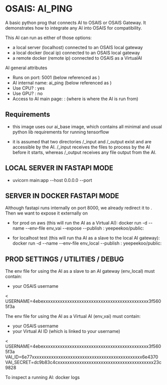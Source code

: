 # OSAIS: AI_PING
A basic python prog that connects AI to OSAIS or OSAIS Gateway. It demonstrates how to integrate any AI into OSAIS for compatibility.

This AI can run as either of those options:
 - a local server (localhost) connected to an OSAIS local gateway
 - a local docker (local ip) connected to an OSAIS local gateway
 - a remote docker (remote ip) connected to OSAIS as a VirtualAI

AI general attributes
 - Runs on port: 5001  (below referenced as <port>)
 - AI internal name: ai_ping  (below referenced as <engine>)
 - Use CPU? : yes
 - Use GPU? : no
 - Access to AI main page: <ip>:<port>  (where <ip> is where the AI is run from)

## Requirements

 - this image uses our ai_base image, which contains all minimal and usual python lib requirements for running tensorflow

 - it is assumed that two directories /_input  and  /_output  exist and are accessible by the AI. /_input receives the files to process by the AI before it starts, whereas /_output  receives any file output from the AI.

## LOCAL SERVER IN FASTAPI MODE
 - uvicorn main:app --host 0.0.0.0 --port <port>

## SERVER IN DOCKER FASTAPI MODE
Although fastapi runs internally on port 8000, we already redirect it to <port>. Then we want to expose it externally on <port>

 - for prod on aws (this will run the AI as a Virtual AI): 
    docker run -d --name <engine> --env-file env_vai --expose <port> --publish <port>:<port> yeepeekoo/public:<engine>

 - for localhost test (this will run tha AI as a slave to the local AI gateway): 
    docker run -d --name <engine> --env-file env_local --publish <port>:<port> yeepeekoo/public:<engine>

## PROD SETTINGS / UTILITIES / DEBUG

The env file for using the AI as a slave to an AI gateway (env_local) must contain:
 - your OSAIS username

<
USERNAME=4ebexxxxxxxxxxxxxxxxxxxxxxxxxxxxxxxxxxxxxxxxxxxx3f5605f3a
> 

The env file for using the AI as a Virtual AI (env_vai) must contain:
 - your OSAIS username
 - your Virtual AI ID (which is linked to your username)

<
USERNAME=4ebexxxxxxxxxxxxxxxxxxxxxxxxxxxxxxxxxxxxxxxxxxxx3f5605f3a
VAI_ID=6e77xxxxxxxxxxxxxxxxxxxxxxxxxxxxxxxxxxxxxxxxxxxxxx6e4370
VAI_SECRET=dc9b83c4cxxxxxxxxxxxxxxxxxxxxxxxxxxxxxxxxxxxxxxxx23c9828
> 


To inspect a running AI:  docker logs <engine>
